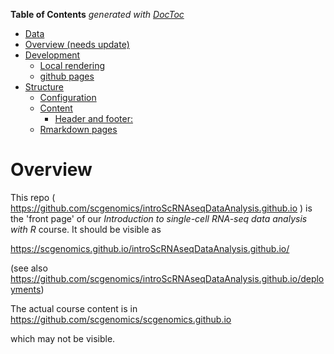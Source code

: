 <!-- START doctoc generated TOC please keep comment here to allow auto update -->
<!-- DON'T EDIT THIS SECTION, INSTEAD RE-RUN doctoc TO UPDATE -->
**Table of Contents**  *generated with [DocToc](https://github.com/thlorenz/doctoc)*

- [Data](#data)
- [Overview (needs update)](#overview-needs-update)
- [Development](#development)
  - [Local rendering](#local-rendering)
  - [github pages](#github-pages)
- [Structure](#structure)
  - [Configuration](#configuration)
  - [Content](#content)
    - [Header and footer:](#header-and-footer)
  - [Rmarkdown pages](#rmarkdown-pages)

<!-- END doctoc generated TOC please keep comment here to allow auto update -->

# Overview

This repo ( https://github.com/scgenomics/introScRNAseqDataAnalysis.github.io )
is the 'front page' of our *Introduction to single-cell RNA-seq data analysis with R*
course. It should be visible as 

https://scgenomics.github.io/introScRNAseqDataAnalysis.github.io/


(see also https://github.com/scgenomics/introScRNAseqDataAnalysis.github.io/deployments)


The actual course content is in https://github.com/scgenomics/scgenomics.github.io

which may not be visible.

